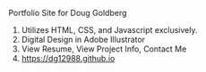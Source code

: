 Portfolio Site for Doug Goldberg


1. Utilizes HTML, CSS, and Javascript exclusively.
2. Digital Design in Adobe Illustrator
3. View Resume, View Project Info, Contact Me
4. https://dg12988.github.io
